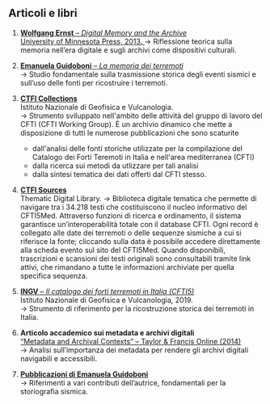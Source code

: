 ## Articoli e libri
1. [**Wolfgang Ernst** – *Digital Memory and the Archive*  
   University of Minnesota Press, 2013.  ](Wolfgang-Ernst_2013_Digital-Memory-and-the-Archive.pdf)
   → Riflessione teorica sulla memoria nell’era digitale e sugli archivi come dispositivi culturali.

2. [**Emanuela Guidoboni** – *La memoria dei terremoti*](Guidoboni_2021_La-memoria-dei-terremoti.pdf)    
   → Studio fondamentale sulla trasmissione storica degli eventi sismici e sull’uso delle fonti per ricostruire i terremoti.

3. [**CTFI Collections**](https://cfti.ingv.it/collections/index.php/it/)  
   Istituto Nazionale di Geofisica e Vulcanologia.  
   → Strumento sviluppato nell'ambito delle attività del gruppo di lavoro del CFTI (CFTI Working Group). È un archivio dinamico che mette a disposizione di tutti le numerose pubblicazioni che sono scaturite
    - dall'analisi delle fonti storiche utilizzate per la compilazione del Catalogo dei Forti Teremoti in Italia e nell'area mediterranea (CFTI)
    - dalla ricerca sui metodi da utlizzare per tali analisi
    - dalla sintesi tematica dei dati offerti dal CFTI stesso.

5. [**CTFI Sources**](https://cfti.ingv.it/sources/)  
Thematic Digital Library.
→ Biblioteca digitale tematica che permette di navigare tra i 34.218 testi che costituiscono il nucleo informativo del CFTI5Med. Attraverso funzioni di ricerca e ordinamento, il sistema garantisce un’interoperabilità totale con il database CFTI. Ogni record è collegato alle date dei terremoti o delle sequenze sismiche a cui si riferisce la fonte; cliccando sulla data è possibile accedere direttamente alla scheda evento sul sito del CFTI5Med. Quando disponibili, trascrizioni e scansioni dei testi originali sono consultabili tramite link attivi, che rimandano a tutte le informazioni archiviate per quella specifica sequenza.
      
6. [**INGV** – *Il catalogo dei forti terremoti in Italia (CFTI5)*](https://storing.ingv.it/cfti/cfti5/#)  
   Istituto Nazionale di Geofisica e Vulcanologia, 2019.  
   → Strumento di riferimento per la ricostruzione storica dei terremoti in Italia.

7. **Articolo accademico sui metadata e archivi digitali**  
   [“Metadata and Archival Contexts” – Taylor & Francis Online (2014)](https://www.tandfonline.com/doi/full/10.1080/01576895.2014.893833)  
   → Analisi sull’importanza dei metadata per rendere gli archivi digitali navigabili e accessibili.

8. [**Pubblicazioni di Emanuela Guidoboni**](https://emanuelaguidoboni.it/pubblicazioni)    
   → Riferimenti a vari contributi dell’autrice, fondamentali per la storiografia sismica.
